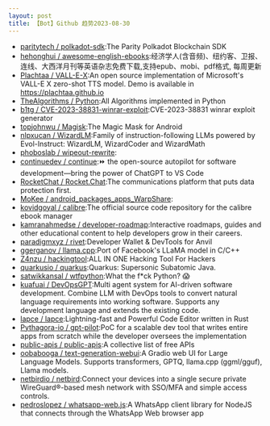 ```yaml
---
layout: post
title: 【Bot】Github 趋势2023-08-30
---
```


* [paritytech / polkadot-sdk](https://github.com/paritytech/polkadot-sdk):The Parity Polkadot Blockchain SDK
* [hehonghui / awesome-english-ebooks](https://github.com/hehonghui/awesome-english-ebooks):经济学人(含音频)、纽约客、卫报、连线、大西洋月刊等英语杂志免费下载,支持epub、mobi、pdf格式, 每周更新
* [Plachtaa / VALL-E-X](https://github.com/Plachtaa/VALL-E-X):An open source implementation of Microsoft's VALL-E X zero-shot TTS model. Demo is available in https://plachtaa.github.io
* [TheAlgorithms / Python](https://github.com/TheAlgorithms/Python):All Algorithms implemented in Python
* [b1tg / CVE-2023-38831-winrar-exploit](https://github.com/b1tg/CVE-2023-38831-winrar-exploit):CVE-2023-38831 winrar exploit generator
* [topjohnwu / Magisk](https://github.com/topjohnwu/Magisk):The Magic Mask for Android
* [nlpxucan / WizardLM](https://github.com/nlpxucan/WizardLM):Family of instruction-following LLMs powered by Evol-Instruct: WizardLM, WizardCoder and WizardMath
* [phoboslab / wipeout-rewrite](https://github.com/phoboslab/wipeout-rewrite):
* [continuedev / continue](https://github.com/continuedev/continue):⏩ the open-source autopilot for software development—bring the power of ChatGPT to VS Code
* [RocketChat / Rocket.Chat](https://github.com/RocketChat/Rocket.Chat):The communications platform that puts data protection first.
* [MoKee / android_packages_apps_WarpShare](https://github.com/MoKee/android_packages_apps_WarpShare):
* [kovidgoyal / calibre](https://github.com/kovidgoyal/calibre):The official source code repository for the calibre ebook manager
* [kamranahmedse / developer-roadmap](https://github.com/kamranahmedse/developer-roadmap):Interactive roadmaps, guides and other educational content to help developers grow in their careers.
* [paradigmxyz / rivet](https://github.com/paradigmxyz/rivet):Developer Wallet & DevTools for Anvil
* [ggerganov / llama.cpp](https://github.com/ggerganov/llama.cpp):Port of Facebook's LLaMA model in C/C++
* [Z4nzu / hackingtool](https://github.com/Z4nzu/hackingtool):ALL IN ONE Hacking Tool For Hackers
* [quarkusio / quarkus](https://github.com/quarkusio/quarkus):Quarkus: Supersonic Subatomic Java.
* [satwikkansal / wtfpython](https://github.com/satwikkansal/wtfpython):What the f*ck Python? 😱
* [kuafuai / DevOpsGPT](https://github.com/kuafuai/DevOpsGPT):Multi agent system for AI-driven software development. Combine LLM with DevOps tools to convert natural language requirements into working software. Supports any development language and extends the existing code.
* [lapce / lapce](https://github.com/lapce/lapce):Lightning-fast and Powerful Code Editor written in Rust
* [Pythagora-io / gpt-pilot](https://github.com/Pythagora-io/gpt-pilot):PoC for a scalable dev tool that writes entire apps from scratch while the developer oversees the implementation
* [public-apis / public-apis](https://github.com/public-apis/public-apis):A collective list of free APIs
* [oobabooga / text-generation-webui](https://github.com/oobabooga/text-generation-webui):A Gradio web UI for Large Language Models. Supports transformers, GPTQ, llama.cpp (ggml/gguf), Llama models.
* [netbirdio / netbird](https://github.com/netbirdio/netbird):Connect your devices into a single secure private WireGuard®-based mesh network with SSO/MFA and simple access controls.
* [pedroslopez / whatsapp-web.js](https://github.com/pedroslopez/whatsapp-web.js):A WhatsApp client library for NodeJS that connects through the WhatsApp Web browser app
